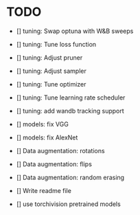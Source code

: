 # TODO

- [] tuning: Swap optuna with W&B sweeps
- [] tuning: Tune loss function
- [] tuning: Adjust pruner
- [] tuning: Adjust sampler
- [] tuning: Tune optimizer
- [] tuning: Tune learning rate scheduler
- [] tuning: add wandb tracking support

- [] models: fix VGG
- [] models: fix AlexNet

- [] Data augmentation: rotations
- [] Data augmentation: flips
- [] Data augmentation: random erasing

- [] Write readme file
- [] use torchivision pretrained models